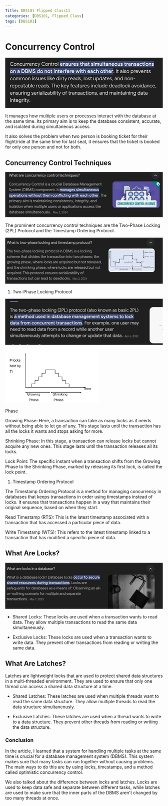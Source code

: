 ```yaml
---
Title: DBS101 Flipped Class11
categories: [DBS101, Flipped_Class]
tags: [DBS101]
---
```


# Concurrency Control

![concurrency](../assets/flippedclass11/concorency.png)

It manages how multiple users or processes interact with the database at the same time. Its primary aim is to keep the database consistent, accurate, and isolated during simultaneous access.

It also solves the problem when two person is booking ticket for their flight/ride at the same time for last seat, it ensures that the ticket is booked for only one person and not for both.

## Concurrency Control Techniques

![concurrencytechniques](../assets/flippedclass11/concurrencytechniques.png)

The prominent concurrency control techniques are the Two-Phase Locking (2PL) Protocol and the Timestamp Ordering Protocol.

![2pl](../assets/flippedclass11/2phaseoflocking.png)

1. Two-Phase Locking Protocol

![aplmethod](../assets/flippedclass11/2plmethod.png)

![dsf](../assets/flippedclass11/dsf.png)

Phase

Growing Phase: Here, a transaction can take as many locks as it needs without being able to let go of any. This stage lasts until the transaction has all the locks it wants and stops asking for more.

Shrinking Phase: In this stage, a transaction can release locks but cannot acquire any new ones. This stage lasts until the transaction releases all its locks.

Lock Point: The specific instant when a transaction shifts from the Growing Phase to the Shrinking Phase, marked by releasing its first lock, is called the lock point.

1. Timestamp Ordering Protocol

The Timestamp Ordering Protocol is a method for managing concurrency in databases that keeps transactions in order using timestamps instead of locks. It ensures that transactions happen in a way that maintains their original sequence, based on when they start.

Read Timestamp (RTS): This is the latest timestamp associated with a transaction that has accessed a particular piece of data.

Write Timestamp (WTS): This refers to the latest timestamp linked to a transaction that has modified a specific piece of data.


## What Are Locks?

![locks](../assets/flippedclass11/locks.png)

* Shared Locks: These locks are used when a transaction wants to read data. They allow multiple transactions to read the same data simultaneously.

* Exclusive Locks: These locks are used when a transaction wants to write data. They prevent other transactions from reading or writing the same data.


## What Are Latches?

Latches are lightweight locks that are used to protect shared data structures in a multi-threaded environment. They are used to ensure that only one thread can access a shared data structure at a time.

* Shared Latches: These latches are used when multiple threads want to read the same data structure. They allow multiple threads to read the data structure simultaneously.

* Exclusive Latches: These latches are used when a thread wants to write to a data structure. They prevent other threads from reading or writing the data structure.

### Conclusion

In the article, I learned that a system for handling multiple tasks at the same time is crucial for a database management system (DBMS). This system makes sure that many tasks can run together without causing problems. The main ways to do this are by using locks, timestamps, and a method called optimistic concurrency control.

We also talked about the difference between locks and latches. Locks are used to keep data safe and separate between different tasks, while latches are used to make sure that the inner parts of the DBMS aren't changed by too many threads at once.



